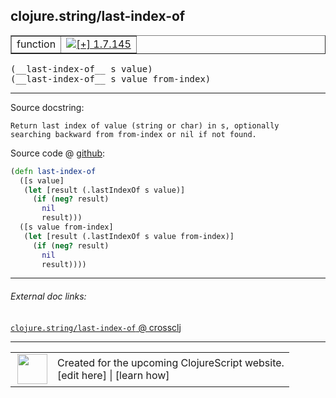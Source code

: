 ## clojure.string/last-index-of



 <table border="1">
<tr>
<td>function</td>
<td><a href="https://github.com/cljsinfo/cljs-api-docs/tree/1.7.145"><img valign="middle" alt="[+] 1.7.145" title="Added in 1.7.145" src="https://img.shields.io/badge/+-1.7.145-lightgrey.svg"></a> </td>
</tr>
</table>


 <samp>
(__last-index-of__ s value)<br>
</samp>
 <samp>
(__last-index-of__ s value from-index)<br>
</samp>

---





Source docstring:

```
Return last index of value (string or char) in s, optionally
searching backward from from-index or nil if not found.
```


Source code @ [github](https://github.com/clojure/clojurescript/blob/r1.7.145/src/main/cljs/clojure/string.cljs#L231-L243):

```clj
(defn last-index-of
  ([s value]
   (let [result (.lastIndexOf s value)]
     (if (neg? result)
       nil
       result)))
  ([s value from-index]
   (let [result (.lastIndexOf s value from-index)]
     (if (neg? result)
       nil
       result))))
```

<!--
Repo - tag - source tree - lines:

 <pre>
clojurescript @ r1.7.145
└── src
    └── main
        └── cljs
            └── clojure
                └── <ins>[string.cljs:231-243](https://github.com/clojure/clojurescript/blob/r1.7.145/src/main/cljs/clojure/string.cljs#L231-L243)</ins>
</pre>

-->

---



###### External doc links:

[`clojure.string/last-index-of` @ crossclj](http://crossclj.info/fun/clojure.string.cljs/last-index-of.html)<br>

---

 <table>
<tr><td>
<img valign="middle" align="right" width="48px" src="http://i.imgur.com/Hi20huC.png">
</td><td>
Created for the upcoming ClojureScript website.<br>
[edit here] | [learn how]
</td></tr></table>

[edit here]:https://github.com/cljsinfo/cljs-api-docs/blob/master/cljsdoc/clojure.string/last-index-of.cljsdoc
[learn how]:https://github.com/cljsinfo/cljs-api-docs/wiki/cljsdoc-files

<!--

This information was too distracting to show to readers, but I'll leave it
commented here since it is helpful to:

- pretty-print the data used to generate this document
- and show how to retrieve that data



The API data for this symbol:

```clj
{:ns "clojure.string",
 :name "last-index-of",
 :signature ["[s value]" "[s value from-index]"],
 :history [["+" "1.7.145"]],
 :type "function",
 :full-name-encode "clojure.string/last-index-of",
 :source {:code "(defn last-index-of\n  ([s value]\n   (let [result (.lastIndexOf s value)]\n     (if (neg? result)\n       nil\n       result)))\n  ([s value from-index]\n   (let [result (.lastIndexOf s value from-index)]\n     (if (neg? result)\n       nil\n       result))))",
          :title "Source code",
          :repo "clojurescript",
          :tag "r1.7.145",
          :filename "src/main/cljs/clojure/string.cljs",
          :lines [231 243]},
 :full-name "clojure.string/last-index-of",
 :docstring "Return last index of value (string or char) in s, optionally\nsearching backward from from-index or nil if not found."}

```

Retrieve the API data for this symbol:

```clj
;; from Clojure REPL
(require '[clojure.edn :as edn])
(-> (slurp "https://raw.githubusercontent.com/cljsinfo/cljs-api-docs/catalog/cljs-api.edn")
    (edn/read-string)
    (get-in [:symbols "clojure.string/last-index-of"]))
```

-->
